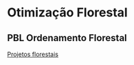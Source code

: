 # Otimização Florestal

## PBL Ordenamento Florestal

[Projetos florestais](https://htmlpreview.github.io/?https://github.com/Gorgens/otimizacao/blob/main/pbl%20ordenamento/Ficha%20Avaliacao%20de%20projetos%20florestais/index.html)
